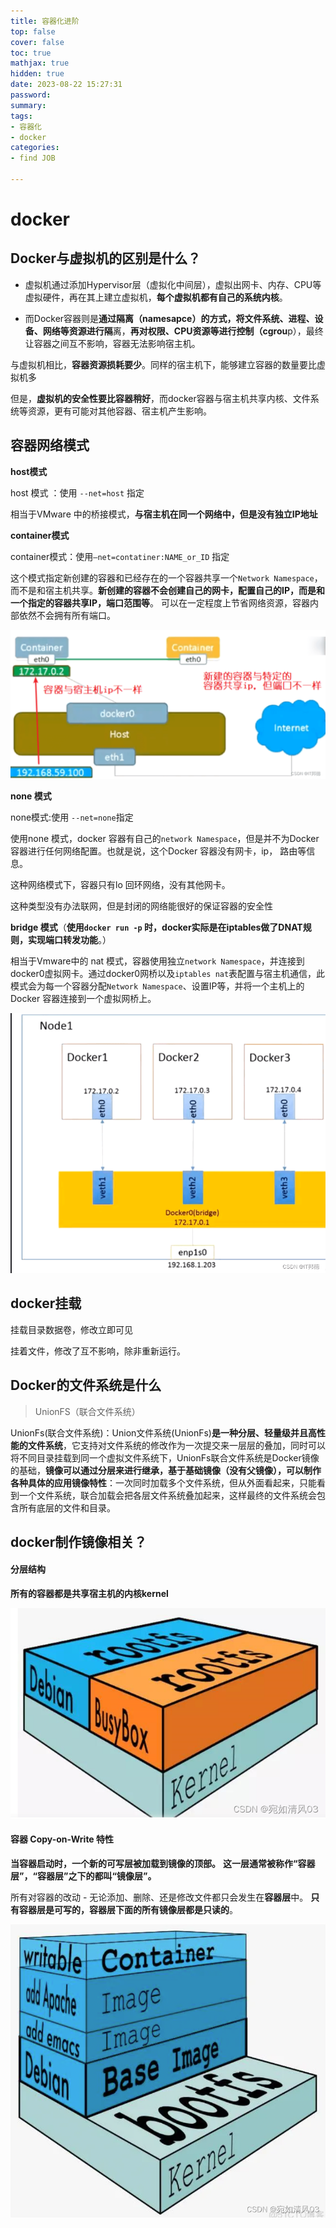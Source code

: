 ```yaml
---
title: 容器化进阶
top: false
cover: false
toc: true
mathjax: true
hidden: true
date: 2023-08-22 15:27:31
password:
summary:
tags:
- 容器化
- docker
categories:
- find JOB

---
```


# docker

## Docker与虚拟机的区别是什么？

- 虚拟机通过添加Hypervisor层（虚拟化中间层），虚拟出网卡、内存、CPU等虚拟硬件，再在其上建立虚拟机，**每个虚拟机都有自己的系统内核**。

- 而Docker容器则是**通过隔离（namesapce）的方式，将文件系统、进程、设备、网络等资源进行隔**离，**再对权限、CPU资源等进行控制（cgrou**p），最终让容器之间互不影响，容器无法影响宿主机。

与虚拟机相比，**容器资源损耗要少**。同样的宿主机下，能够建立容器的数量要比虚拟机多

但是，**虚拟机的安全性要比容器稍好**，而docker容器与宿主机共享内核、文件系统等资源，更有可能对其他容器、宿主机产生影响。



## 容器网络模式

**host模式**

host 模式 ：使用 `--net=host` 指定

相当于VMware 中的桥接模式，**与宿主机在同一个网络中，但是没有独立IP地址**

**container模式**

container模式：使用`–net=contatiner:NAME_or_ID` 指定

这个模式指定新创建的容器和已经存在的一个容器共享一个`Network Namespace`，而不是和宿主机共享。**新创建的容器不会创建自己的网卡，配置自己的IP，而是和一个指定的容器共享IP，端口范围等**。 可以在一定程度上节省网络资源，容器内部依然不会拥有所有端口。

![image-20240418222301267](https://raw.githubusercontent.com/kengerlwl/kengerlwl.github.io/master/image/dfb0923408e017e9ae9ec40fd4745789/bc1b043429bbf984ba49bb1088a8ef37.png)





**none 模式**

none模式:使用 `--net=none`指定

使用none 模式，docker 容器有自己的`network Namespace`，但是并不为Docker 容器进行任何网络配置。也就是说，这个Docker 容器没有网卡，ip， 路由等信息。

这种网络模式下，容器只有lo 回环网络，没有其他网卡。

这种类型没有办法联网，但是封闭的网络能很好的保证容器的安全性



**bridge 模式**（**使用`docker run -p` 时，docker实际是在iptables做了DNAT规则，实现端口转发功能**。）

相当于Vmware中的 nat 模式，容器使用独立`network Namespace`，并连接到docker0虚拟网卡。通过docker0网桥以及`iptables nat`表配置与宿主机通信，此模式会为每一个容器分配`Network Namespace`、设置IP等，并将一个主机上的 Docker 容器连接到一个虚拟网桥上。

![null](https://raw.githubusercontent.com/kengerlwl/kengerlwl.github.io/master/image/dfb0923408e017e9ae9ec40fd4745789/ab1c125cd25b7526adb1e7d7c242b333.png)





## docker挂载

挂载目录数据卷，修改立即可见

挂着文件，修改了互不影响，除非重新运行。









## Docker的文件系统是什么

> UnionFS（联合文件系统）

UnionFs(联合文件系统)：Union文件系统(UnionFs)**是一种分层、轻量级并且高性能的文件系统**，它支持对文件系统的修改作为一次提交来一层层的叠加，同时可以将不同目录挂载到同一个虚拟文件系统下，UnionFs联合文件系统是Docker镜像的基础，**镜像可以通过分层来进行继承，基于基础镜像（没有父镜像），可以制作各种具体的应用镜像特性**：一次同时加载多个文件系统，但从外面看起来，只能看到一个文件系统，联合加载会把各层文件系统叠加起来，这样最终的文件系统会包含所有底层的文件和目录。



## docker制作镜像相关？



#### **分层结构**

**所有的容器都是共享宿主机的内核kernel**

![img](https://raw.githubusercontent.com/kengerlwl/kengerlwl.github.io/master/image/dfb0923408e017e9ae9ec40fd4745789/3967a37da2f6681c528a571d3c0f27c5.png)





#### 容器 Copy-on-Write 特性

**当容器启动时，一个新的可写层被加载到镜像的顶部。**
**这一层通常被称作“容器层”，“容器层”之下的都叫“镜像层”。**

所有对容器的改动 - 无论添加、删除、还是修改文件都只会发生在**容器层**中。
**只有容器层是可写的，容器层下面的所有镜像层都是只读的**。

![img](https://raw.githubusercontent.com/kengerlwl/kengerlwl.github.io/master/image/dfb0923408e017e9ae9ec40fd4745789/e9dde80e1f3f7aace0de4b342a967f22.png)



